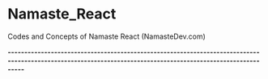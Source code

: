 # Namaste_React
Codes and Concepts of Namaste React (NamasteDev.com)

**-------------------------------------------------------------------------------------------------------------------------------------------------------------**


